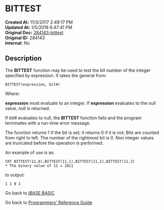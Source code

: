 # BITTEST

**Created At:** 11/3/2017 2:49:17 PM  
**Updated At:** 1/5/2018 6:47:41 PM  
**Original Doc:** [284143-bittest](https://docs.jbase.com/36868-jbase-basic/284143-bittest)  
**Original ID:** 284143  
**Internal:** No  

## Description

The **BITTEST** function may be used to test the bit number of the integer specified by expression. It takes the general from:

```
BITTEST(expression, bit#)
```

Where:

**expression** must evaluate to an integer. If **expression** evaluates to the null value, null is returned.

If bit# evaluates to null, the **BITTEST** function fails and the program terminates with a run-time error message.

The function returns 1 if the bit is set; it returns 0 if it is not; Bits are counted from right to left. The number of the rightmost bit is 0. Non integer values are truncated before the operation is performed.

An example of use is as:

```
CRT BITTEST(11,0),BITTEST(11,1),BITTEST(11,2),BITTEST(11,3)
* The binary value of 11 = 1011
```

to output:

```
1 1 0 1
```

Go back to [jBASE BASIC](./../README.md)

Go back to [Programmers' Reference Guide](./../../reference-guides/jbc/README.md)

  
<PageFooter />
